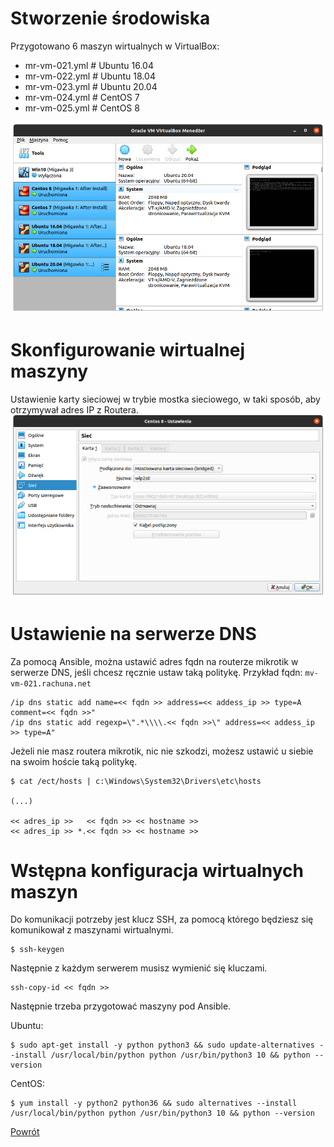 Stworzenie środowiska
=========

Przygotowano 6 maszyn wirtualnych w VirtualBox:
- mr-vm-021.yml # Ubuntu 16.04
- mr-vm-022.yml # Ubuntu 18.04
- mr-vm-023.yml # Ubuntu 20.04
- mr-vm-024.yml # CentOS 7
- mr-vm-025.yml # CentOS 8

![VirtualBox](../../__images/laboratory_environment/virtual_machine.png)

Skonfigurowanie wirtualnej maszyny
=========

Ustawienie karty sieciowej w trybie mostka sieciowego, w taki sposób, aby otrzymywał adres IP z Routera.
![Konfiguracja Karty Sieciowej](../../__images/laboratory_environment/configure_network_interface.png)

Ustawienie na serwerze DNS
=========

Za pomocą Ansible, można ustawić adres fqdn na routerze mikrotik w serwerze DNS, jeśli chcesz ręcznie ustaw taką politykę.
Przykład fqdn: `mv-vm-021.rachuna.net`
```
/ip dns static add name=<< fqdn >> address=<< addess_ip >> type=A comment=<< fqdn >>"
/ip dns static add regexp=\".*\\\\.<< fqdn >>\" address=<< addess_ip >> type=A"
```

Jeżeli nie masz routera mikrotik, nic nie szkodzi, możesz ustawić u siebie na swoim hoście taką politykę.
```
$ cat /ect/hosts | c:\Windows\System32\Drivers\etc\hosts

(...)

<< adres_ip >>   << fqdn >> << hostname >>
<< adres_ip >> *.<< fqdn >> << hostname >>
```

Wstępna konfiguracja wirtualnych maszyn
=========
Do komunikacji potrzeby jest klucz SSH, za pomocą którego będziesz się komunikował z maszynami wirtualnymi.
```
$ ssh-keygen
```
Następnie z każdym serwerem musisz wymienić się kluczami.
```
ssh-copy-id << fqdn >>
```
Następnie trzeba przygotować maszyny pod Ansible.

Ubuntu:
```
$ sudo apt-get install -y python python3 && sudo update-alternatives --install /usr/local/bin/python python /usr/bin/python3 10 && python --version
```
CentOS:
```
$ yum install -y python2 python36 && sudo alternatives --install /usr/local/bin/python python /usr/bin/python3 10 && python --version
```

[Powrót](../../README.md)